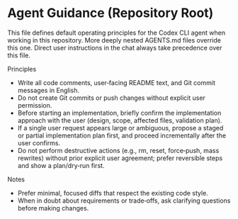 # Agent Guidance (Repository Root)

This file defines default operating principles for the Codex CLI agent when working in this repository. More deeply nested AGENTS.md files override this one. Direct user instructions in the chat always take precedence over this file.

Principles

- Write all code comments, user‑facing README text, and Git commit messages in English.
- Do not create Git commits or push changes without explicit user permission.
- Before starting an implementation, briefly confirm the implementation approach with the user (design, scope, affected files, validation plan).
- If a single user request appears large or ambiguous, propose a staged or partial implementation plan first, and proceed incrementally after the user confirms.
- Do not perform destructive actions (e.g., rm, reset, force‑push, mass rewrites) without prior explicit user agreement; prefer reversible steps and show a plan/dry‑run first.

Notes

- Prefer minimal, focused diffs that respect the existing code style.
- When in doubt about requirements or trade‑offs, ask clarifying questions before making changes.
